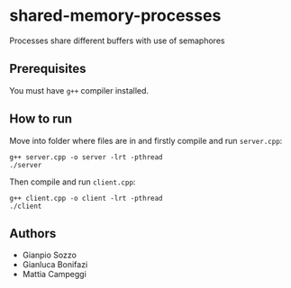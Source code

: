 # shared-memory-processes
Processes share different buffers with use of semaphores

## Prerequisites
You must have `g++` compiler installed.

## How to run
Move into folder where files are in and firstly compile and run `server.cpp`:
```
g++ server.cpp -o server -lrt -pthread
./server
```

Then compile and run `client.cpp`:
```
g++ client.cpp -o client -lrt -pthread
./client
```

## Authors
- Gianpio Sozzo
- Gianluca Bonifazi
- Mattia Campeggi

